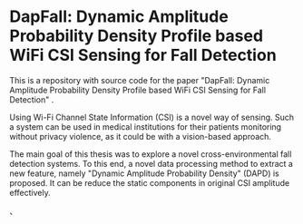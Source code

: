 # DapFall: Dynamic Amplitude Probability Density Profile based WiFi CSI Sensing for Fall Detection

This is a repository with source code for the paper "DapFall: Dynamic Amplitude Probability Density Profile based WiFi CSI Sensing for Fall Detection" .

Using Wi-Fi Channel State Information (CSI) is a novel way of sensing. Such a system can be used in medical institutions for their patients monitoring without privacy violence, as it could be with a vision-based approach. 

The main goal of this thesis was to explore a novel cross-environmental fall detection systems. To this end, a novel data processing method to extract a new feature, namely "Dynamic Amplitude Probability Density" (DAPD) is proposed. It can be reduce the static components in original CSI amplitude effectively.



、
